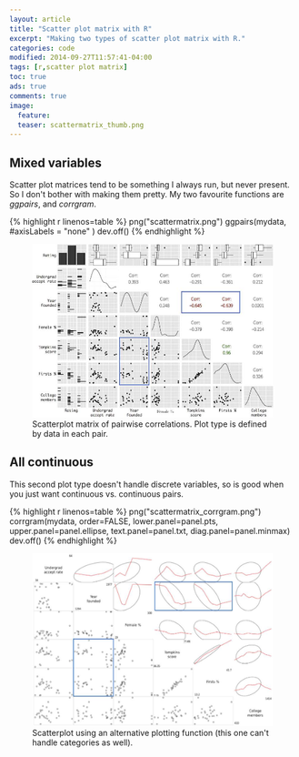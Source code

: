 ```yaml
---
layout: article
title: "Scatter plot matrix with R"
excerpt: "Making two types of scatter plot matrix with R."
categories: code
modified: 2014-09-27T11:57:41-04:00
tags: [r,scatter plot matrix]
toc: true
ads: true
comments: true
image:
  feature:
  teaser: scattermatrix_thumb.png
---
```


## Mixed variables

Scatter plot matrices tend to be something I always run, but never present. So I don't bother
 with making them pretty. My two favourite functions are *ggpairs*, and *corrgram*.

{% highlight r linenos=table %}
png("scattermatrix.png")
ggpairs(mydata,
        #axisLabels = "none"
)
dev.off()
{% endhighlight %}

<figure>
	<a href="/images/wine_1_scattermatrix.jpeg"><img src="/images/wine_1_scattermatrix.jpeg"></a>
	<figcaption>Scatterplot matrix of pairwise correlations. Plot type is defined by data in each pair.</figcaption>
</figure>

## All continuous

This second plot type doesn't handle discrete variables, so is good when you just want
 continuous vs. continuous pairs.

{% highlight r linenos=table %}
png("scattermatrix_corrgram.png")
corrgram(mydata,
         order=FALSE, lower.panel=panel.pts,
         upper.panel=panel.ellipse, text.panel=panel.txt,
         diag.panel=panel.minmax)
dev.off()
{% endhighlight %}

<figure>
	<a href="/images/wine_2_scattermatrix_corrgram.jpeg"><img src="/images/wine_2_scattermatrix_corrgram.jpeg"></a>
	<figcaption>Scatterplot using an alternative plotting function (this one can't handle categories as well).</figcaption>
</figure>
